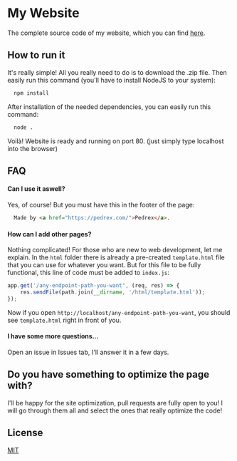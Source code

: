 # My Website

The complete source code of my website, which you can find [here](https://pedrex.xyz/).


## How to run it

It's really simple! All you really need to do is to download the .zip file.
Then easily run this command (you'll have to install NodeJS to your system):

```bash
  npm install
```

After installation of the needed dependencies, you can easily run this command:

```bash
  node .
```

Voilà! Website is ready and running on port 80. (just simply type localhost into the browser)


## FAQ

#### Can I use it aswell?

Yes, of course! But you must have this in the footer of the page:

```html
  Made by <a href="https://pedrex.com/">Pedrex</a>.
```

#### How can I add other pages?

Nothing complicated! For those who are new to web development, let me explain.
In the `html` folder there is already a pre-created `template.html` file that you can use for whatever you want. But for this file to be fully functional, this line of code must be added to `index.js`:

```js
app.get('/any-endpoint-path-you-want', (req, res) => { 
    res.sendFile(path.join(__dirname, '/html/template.html'));
});
```

Now if you open `http://localhost/any-endpoint-path-you-want`, you should see `template.html` right in front of you.

#### I have some more questions...

Open an issue in Issues tab, I'll answer it in a few days.

## Do you have something to optimize the page with?

I'll be happy for the site optimization, pull requests are fully open to you! I will go through them all and select the ones that really optimize the code!

## License

[MIT](https://choosealicense.com/licenses/mit/)